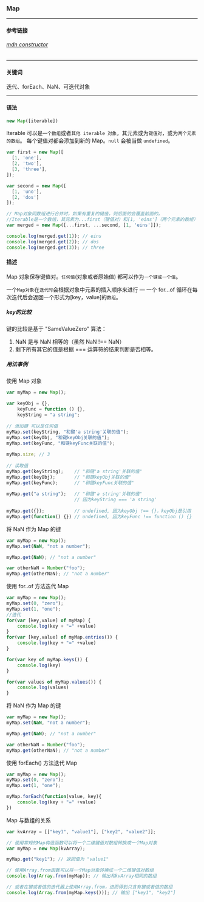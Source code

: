 ### Map

-------------
#### 参考链接
###### [mdn constructor](https://developer.mozilla.org/zh-CN/docs/Web/JavaScript/Reference/Global_Objects/Map)
-------------

#### 关键词 
迭代、forEach、NaN、可迭代对象

-------------

#### 语法

```javascript
new Map([iterable])
```
Iterable 可以是```一个数组```或者```其他 iterable 对象```，其元素或为```键值对```，或为```两个元素的数组```。 每个键值对都会添加到新的 Map。```null``` 会被当做 ```undefined```。

```javascript
var first = new Map([
  [1, 'one'],
  [2, 'two'],
  [3, 'three'],
]);

var second = new Map([
  [1, 'uno'],
  [2, 'dos']
]);

// Map对象同数组进行合并时，如果有重复的键值，则后面的会覆盖前面的。
//Iterable是一个数组，其元素为...first（键值对）和[1, 'eins']（两个元素的数组）
var merged = new Map([...first, ...second, [1, 'eins']]);

console.log(merged.get(1)); // eins
console.log(merged.get(2)); // dos
console.log(merged.get(3)); // three
```

#### 描述

Map 对象保存键值对。```任何值```(对象或者原始值) 都可以作为```一个键或一个值```。

一个```Map对象```在```迭代时```会根据对象中元素的插入顺序来进行 — 一个  for...of 循环在每次迭代后会返回一个形式为[key，value]的```数组```。

##### key的比较
键的比较是基于 "SameValueZero" 算法：
1. NaN 是与 NaN 相等的（虽然 NaN !== NaN）
2. 剩下所有其它的值是根据 === 运算符的结果判断是否相等。

##### 用法事例
使用 Map 对象
```javascript
var myMap = new Map();
 
var keyObj = {},
    keyFunc = function () {},
    keyString = "a string";
 
// 添加键 可以是任何值
myMap.set(keyString, "和键'a string'关联的值");
myMap.set(keyObj, "和键keyObj关联的值");
myMap.set(keyFunc, "和键keyFunc关联的值");
 
myMap.size; // 3
 
// 读取值
myMap.get(keyString);    // "和键'a string'关联的值"
myMap.get(keyObj);       // "和键keyObj关联的值"
myMap.get(keyFunc);      // "和键keyFunc关联的值"
 
myMap.get("a string");   // "和键'a string'关联的值"
                         // 因为keyString === 'a string'
						 
myMap.get({});           // undefined, 因为keyObj !== {}，keyObj是引用
myMap.get(function() {}) // undefined, 因为keyFunc !== function () {}
```
将 NaN 作为 Map 的键
```javascript
var myMap = new Map();
myMap.set(NaN, "not a number");

myMap.get(NaN); // "not a number"

var otherNaN = Number("foo");
myMap.get(otherNaN); // "not a number"
```
使用 for..of 方法迭代 Map
```javascript
var myMap = new Map();
myMap.set(0, "zero");
myMap.set(1, "one");
//迭代
for(var [key,value] of myMap) {
	console.log(key + "=" +value)
}
for(var [key,value] of myMap.entries()) {
	console.log(key + "=" +value)
}

for(var key of myMap.keys()) {
	console.log(key)
}

for(var values of myMap.values()) {
	console.log(values)
}
```
将 NaN 作为 Map 的键
```javascript
var myMap = new Map();
myMap.set(NaN, "not a number");

myMap.get(NaN); // "not a number"

var otherNaN = Number("foo");
myMap.get(otherNaN); // "not a number"
```
使用 forEach() 方法迭代 Map
```javascript
var myMap = new Map();
myMap.set(0, "zero");
myMap.set(1, "one");

myMap.forEach(function(value, key){
	console.log(key + "=" +value)
})
```
Map 与数组的关系
```javascript
var kvArray = [["key1", "value1"], ["key2", "value2"]];

// 使用常规的Map构造函数可以将一个二维键值对数组转换成一个Map对象
var myMap = new Map(kvArray);

myMap.get("key1"); // 返回值为 "value1"

// 使用Array.from函数可以将一个Map对象转换成一个二维键值对数组
console.log(Array.from(myMap)); // 输出和kvArray相同的数组

// 或者在键或者值的迭代器上使用Array.from，进而得到只含有键或者值的数组
console.log(Array.from(myMap.keys())); // 输出 ["key1", "key2"]
```